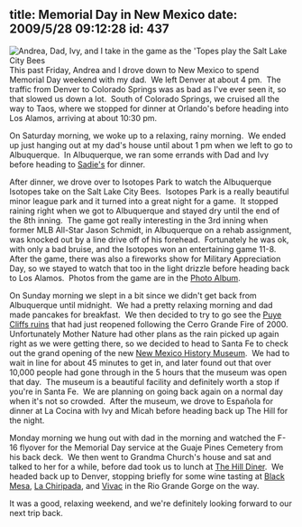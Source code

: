 title: Memorial Day in New Mexico
date: 2009/5/28 09:12:28
id: 437
---
![Andrea, Dad, Ivy, and I take in the game as the 'Topes play the Salt Lake City Bees](http://www.s-church.net/journal_images/WindowsLiveWriter/MemorialDayinNewMexico_8F89/IMG_7487.jpg "Andrea, Dad, Ivy, and I take in the game as the 'Topes play the Salt Lake City Bees") This past Friday, Andrea and I drove down to New Mexico to spend Memorial Day weekend with my dad.  We left Denver at about 4 pm.  The traffic from Denver to Colorado Springs was as bad as I've ever seen it, so that slowed us down a lot.  South of Colorado Springs, we cruised all the way to Taos, where we stopped for dinner at Orlando's before heading into Los Alamos, arriving at about 10:30 pm.

On Saturday morning, we woke up to a relaxing, rainy morning.  We ended up just hanging out at my dad's house until about 1 pm when we left to go to Albuquerque.  In Albuquerque, we ran some errands with Dad and Ivy before heading to [Sadie's](http://sadiessalsa.com/) for dinner. 

After dinner, we drove over to Isotopes Park to watch the Albuquerque Isotopes take on the Salt Lake City Bees.  Isotopes Park is a really beautiful minor league park and it turned into a great night for a game.  It stopped raining right when we got to Albuquerque and stayed dry until the end of the 8th inning.  The game got really interesting in the 3rd inning when former MLB All-Star Jason Schmidt, in Albuquerque on a rehab assignment, was knocked out by a line drive off of his forehead.  Fortunately he was ok, with only a bad bruise, and the Isotopes won an entertaining game 11-8.  After the game, there was also a fireworks show for Military Appreciation Day, so we stayed to watch that too in the light drizzle before heading back to Los Alamos.  Photos from the game are in the [Photo Album](http://www.s-church.net/PhotoAlbum.aspx?ID=ABQISOTOPES20090523).

On Sunday morning we slept in a bit since we didn't get back from Albuquerque until midnight.  We had a pretty relaxing morning and dad made pancakes for breakfast.  We then decided to try to go see the [Puye Cliffs ruins](http://www.puyecliffs.com/) that had just reopened following the Cerro Grande Fire of 2000.  Unfortunately Mother Nature had other plans as the rain picked up again right as we were getting there, so we decided to head to Santa Fe to check out the grand opening of the new [New Mexico History Museum](http://www.museumofnewmexico.org/).  We had to wait in line for about 45 minutes to get in, and later found out that over 10,000 people had gone through in the 5 hours that the museum was open that day.  The museum is a beautiful facility and definitely worth a stop if you're in Santa Fe.  We are planning on going back again on a normal day when it's not so crowded.  After the museum, we drove to Española for dinner at La Cocina with Ivy and Micah before heading back up The Hill for the night.

Monday morning we hung out with dad in the morning and watched the F-16 flyover for the Memorial Day service at the Guaje Pines Cemetery from his back deck.  We then went to Grandma Church's house and sat and talked to her for a while, before dad took us to lunch at [The Hill Diner](http://www.hilldiner.com/).  We headed back up to Denver, stopping briefly for some wine tasting at [Black Mesa](http://blackmesawinery.com/), [La Chiripada](http://www.lachiripada.com/catalog/index.php), and [Vivac](http://www.vivacwinery.com/) in the Rio Grande Gorge on the way.

It was a good, relaxing weekend, and we're definitely looking forward to our next trip back.